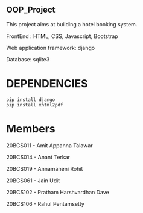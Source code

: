 ## OOP_Project
This project aims at building a hotel booking system.

FrontEnd : HTML, CSS, Javascript, Bootstrap

Web application framework: django

Database: sqlite3

# DEPENDENCIES

```
pip install django
pip install xhtml2pdf
```

# Members

20BCS011 - Amit Appanna Talawar 

20BCS014 - Anant Terkar 

20BCS019 - Annamaneni Rohit 

20BCS061 - Jain Udit 

20BCS102 - Pratham Harshvardhan Dave 

20BCS106 - Rahul Pentamsetty
